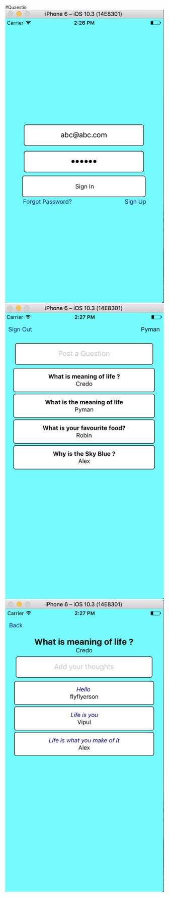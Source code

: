 #Quaestio
![Screenshot software](https://github.com/credo92/Quaestio/blob/master/Ques-1.png "screenshot software")
![Screenshot software](https://github.com/credo92/Quaestio/blob/master/Ques-2.png "screenshot software")
![Screenshot software](https://github.com/credo92/Quaestio/blob/master/Ques-3.png "screenshot software")

